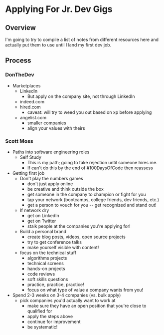 # Applying For Jr. Dev Gigs

## Overview
I'm going to try to compile a list of notes from different resources here and actually put them to use until I land my first dev job.

## Process

### DonTheDev

- Marketplaces
  - LinkedIn
    - But apply on the company site, not through LinkedIn
  - indeed.com
  - hired.com
    - caveat: will try to weed you out based on xp before applying
  - angelist.com
    - smaller companies
    - align your values with theirs


### Scott Moss
  
- Paths into software engineering roles
  - Self Study
    - This is my path; going to take rejection until someone hires me.
    - If can't do this by the end of #100DaysOfCode then reassess
- Getting first job
  - Don't play the numbers games
    - don't just apply online
    - be creative and think outside the box
    - get someone in the company to champion or fight for you
    - tap your network (bootcamps, college friends, dev friends, etc.)
    - get a person to vouch for you -- get recognized and stand out!
  - If network dry
    - get on LinkedIn
    - get on Twitter
    - stalk people at the companies you're applying for!
  - Build a personal brand
    - create blog posts, videos, open source projects
    - try to get conference talks
    - make yourself visible with content!
  - focus on the technical stuff
    - algorithms projects
    - technical screens
    - hands-on projects
    - code reviews
    - soft skills questions
    - practice, practice, practice!
    - focus on what type of value a company wants from you!
- Spend 2-3 weeks on 3-4 companies (vs. bulk apply)
  - pick companies you'd actually want to work at
    - make sure they have an open position that you're close to qualified for
    - apply the steps above
    - continue for improvement
    - be systematic!